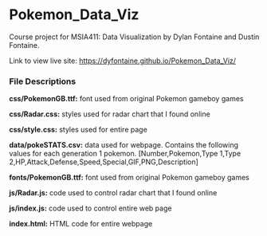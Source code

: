 # Pokemon_Data_Viz
Course project for MSIA411: Data Visualization by Dylan Fontaine and Dustin Fontaine.

Link to view live site:  https://dyfontaine.github.io/Pokemon_Data_Viz/

### File Descriptions
**css/PokemonGB.ttf:** font used from original Pokemon gameboy games

**css/Radar.css:** styles used for radar chart that I found online

**css/style.css:** styles used for entire page

**data/pokeSTATS.csv:** data used for webpage. Contains the following values for each generation 1 pokemon. [Number,Pokemon,Type 1,Type 2,HP,Attack,Defense,Speed,Special,GIF,PNG,Description]

**fonts/PokemonGB.ttf:** font used from original Pokemon gameboy games

**js/Radar.js:** code used to control radar chart that I found online

**js/index.js:** code used to control entire web page

**index.html:** HTML code for entire webpage



